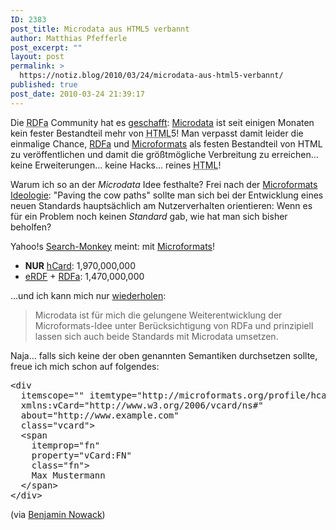 ```yaml
---
ID: 2383
post_title: Microdata aus HTML5 verbannt
author: Matthias Pfefferle
post_excerpt: ""
layout: post
permalink: >
  https://notiz.blog/2010/03/24/microdata-aus-html5-verbannt/
published: true
post_date: 2010-03-24 21:39:17
---
```

<!-- wp:paragraph -->
<p>Die <abbr title="Resource Description Framework - in - attributes">RDFa</abbr> Community hat es <a href="http://www.w3.org/html/wg/tracker/issues/76">geschafft</a>: <a href="http://dev.w3.org/html5/md/Overview.html">Microdata</a> ist seit einigen Monaten kein fester Bestandteil mehr von <abbr title="Hyper Text Markup Language">HTML</abbr>5! Man verpasst damit leider die einmalige Chance, <a href="http://www.w3.org/TR/xhtml-rdfa-primer/">RDFa</a> und <a href="http://microformats.org/">Microformats</a> als festen Bestandteil von HTML zu veröffentlichen und damit die größtmögliche Verbreitung zu erreichen... keine Erweiterungen... keine Hacks... reines <abbr title="Hypertext Markup Language">HTML</abbr>!</p>
<!-- /wp:paragraph -->

<!-- wp:paragraph -->
<p>Warum ich so an der <em>Microdata</em> Idee festhalte? Frei nach der <a href="http://microformats.org/about">Microformats Ideologie</a>: "Paving the cow paths" sollte man sich bei der Entwicklung eines neuen Standards hauptsächlich am Nutzerverhalten orientieren: Wenn es für ein Problem noch keinen <em>Standard</em> gab, wie hat man sich bisher beholfen?</p>
<!-- /wp:paragraph -->

<!-- wp:paragraph -->
<p>Yahoo!s <a href="https://notiz.blog/2008/06/19/searchmonkey-fuer-anwender/">Search-Monkey</a> meint: mit <a href="http://microformats.org/">Microformats</a>!</p>
<!-- /wp:paragraph -->

<!-- wp:list -->
<ul>
	<li><strong>NUR</strong> <a href="http://search.yahoo.com/search?p=searchmonkey%3Acom.yahoo.page.uf.hcard">hCard</a>: 1,970,000,000</li>
	<li><a href="http://search.yahoo.com/search?p=searchmonkey%3Acom.yahoo.page.rdf.erdf">eRDF</a> + <a href="http://search.yahoo.com/search?p=searchmonkey%3Acom.yahoo.page.rdf.rdfa">RDFa</a>: 1,470,000,000</li>
</ul>
<!-- /wp:list -->

<!-- wp:paragraph -->
<p>...und ich kann mich nur <a href="https://notiz.blog/2009/06/18/microdata-semantisches-html5/">wiederholen</a>:</p>
<!-- /wp:paragraph -->

<!-- wp:quote -->
<blockquote class="wp-block-quote">
	<p>Microdata ist für mich die gelungene Weiterentwicklung der Microformats-Idee unter Berücksichtigung von RDFa und prinzipiell lassen sich auch beide Standards mit Microdata umsetzen.</p>
</blockquote>
<!-- /wp:quote -->

<!-- wp:paragraph -->
<p>Naja... falls sich keine der oben genannten Semantiken durchsetzen sollte, freue ich mich schon auf folgendes:</p>
<!-- /wp:paragraph -->

<!-- wp:preformatted -->
<pre class="wp-block-preformatted">&lt;div
  itemscope="" itemtype="http://microformats.org/profile/hcard"
  xmlns:vCard="http://www.w3.org/2006/vcard/ns#"
  about="http://www.example.com"
  class="vcard">
  &lt;span
    itemprop="fn"
    property="vCard:FN"
    class="fn">
    Max Mustermann
  &lt;/span>
&lt;/div></pre>
<!-- /wp:preformatted -->

<!-- wp:paragraph -->
<p>(via <a href="http://bnode.org/blog/2010/01/26/microdata-semantic-markup-for-both-rdfers-and-non-rdfers">Benjamin Nowack</a>)</p>
<!-- /wp:paragraph -->